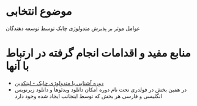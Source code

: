 # موضوع انتخابی
عوامل موثر بر پذیرش متدولوژی چابک توسط توسعه دهندگان

# منابع مفید و اقدامات انجام گرفته در ارتباط با آنها
- [دوره آشنایی با متدولوژی چابک - لینکدین ](https://www.linkedin.com/learning/agile-software-development-transforming-your-organization)
- در همین بخش در فولدری تحت نام دوره امکان دانلود ویدئوها و دانلود زیرنویس انگلیسی و فارسی هر بخش که توسط اینجانب ایجاد شده وجود دارد

